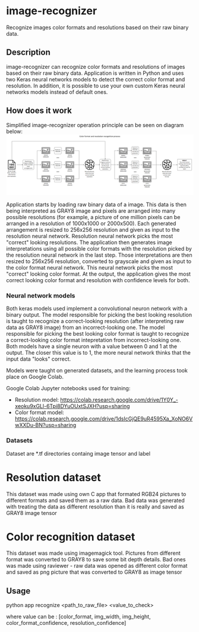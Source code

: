 # image-recognizer

Recognize images color formats and resolutions based on their raw binary data.

## Description

image-recognizer can recognize color formats and resolutions of images based on their raw binary data. Application is written in Python and uses two Keras neural networks models to detect the correct color format and resolution. In addition, it is possible to use your own custom Keras neural networks models instead of default ones. 

## How does it work
Simplified image-recognizer operation principle can be seen on diagram below:
![Operation diagram](docs/operation_diagram.png)

Application starts by loading raw binary data of a image. This data is then being interpreted as GRAY8 image and pixels are arranged into many possible resolutions (for example, a picture of one million pixels can be arranged in a resolution of 1000x1000 or 2000x500). Each generated arrangement is resized to 256x256 resolution and given as input to the resolution neural network. Resolution neural network picks the most "correct" looking resolutions. The application then generates image interpretations using all possible color formats with the resolution picked by the resolution neural network in the last step. Those interpretations are then resized to 256x256 resolution, converted to grayscale and given as input to the color format neural network. This neural network picks the most "correct" looking color format. At the output, the application gives the most correct looking color format and resolution with confidence levels for both.

### Neural network models
Both keras models used implement a convolutional neuron network with a binary output. The model responsible for picking the best looking resolution is taught to recognize a correct-looking resolution (after interpreting raw data as GRAY8 image) from an incorrect-looking one. The model responsible for picking the best looking color format is taught to recognize a correct-looking color format intepretation from incorrect-looking one. Both models have a single neuron with a value between 0 and 1 at the output. The closer this value is to 1, the more neural network thinks that the input data "looks" correct.

Models were taught on generated datasets, and the learning process took place on Google Colab.

Google Colab Jupyter notebooks used for training:

 - Resolution model: https://colab.research.google.com/drive/1Y0Y_-xeoku9xGLl-6Tpi8DYuOUxtSJXH?usp=sharing
 - Color format model: https://colab.research.google.com/drive/1dsIcGjQE9uR4595Xa_XoNO6VwXXDu-BN?usp=sharing


### Datasets

Dataset are *.tf directories containg image tensor and label

# Resolution dataset

This dataset was made using own C app that formated RGB24 pictures to different formats and saved them as a raw data. Bad data was generated with treating the data as different resolution than it is really and saved as GRAY8 image tensor

# Color recognition dataset

This dataset was made using imagemagick tool. Pictures from different format was converted to GRAY8 to save some bit depth details. Bad ones was made using raviewer - raw data was opened as different color format and saved as png picture that was converted to GRAY8 as image tensor

## Usage

python app recognize <path_to_raw_file> <value_to_check> 

where value can be : [color_format, img_width, img_height, color_format_confidence, resolution_confidence]
